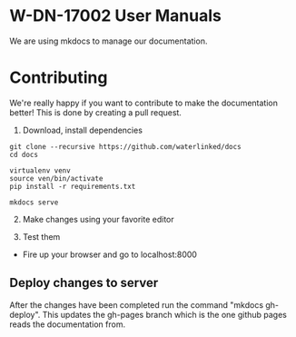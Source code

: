 # W-DN-17002 User Manuals

We are using mkdocs to manage our documentation.

# Contributing

We're really happy if you want to contribute to make the documentation better!
This is done by creating a pull request.

1. Download, install dependencies

```
git clone --recursive https://github.com/waterlinked/docs
cd docs

virtualenv venv
source ven/bin/activate
pip install -r requirements.txt

mkdocs serve
```

2. Make changes using your favorite editor

3. Test them

* Fire up your browser and go to localhost:8000

## Deploy changes to server

After the changes have been completed run the command "mkdocs gh-deploy". This updates the gh-pages branch which is the one github pages reads the documentation from.
